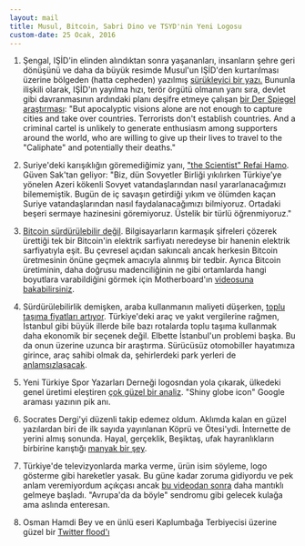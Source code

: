 ```yaml
---
layout: mail
title: Musul, Bitcoin, Sabri Dino ve TSYD'nin Yeni Logosu
custom-date: 25 Ocak, 2016
---
```

1) Şengal, IŞİD'in elinden alındıktan sonra yaşananları, insanların şehre geri dönüşünü ve daha da büyük resimde Musul'un IŞİD'den kurtarılması üzerine bölgeden (hatta cepheden) yazılmış [sürükleyici bir yazı.](http://www.newyorker.com/magazine/2016/01/18/the-front-lines) Bununla ilişkili olarak, IŞİD'ın yayılma hızı, terör örgütü olmanın yanı sıra, devlet gibi davranmasının ardındaki planı deşifre etmeye çalışan [bir Der Spiegel araştırması](http://www.spiegel.de/international/world/islamic-state-files-show-structure-of-islamist-terror-group-a-1029274.html): "But apocalyptic visions alone are not enough to capture cities and take over countries. Terrorists don't establish countries. And a criminal cartel is unlikely to generate enthusiasm among supporters around the world, who are willing to give up their lives to travel to the "Caliphate" and potentially their deaths."  

2) Suriye'deki karışıklığın göremediğimiz yanı, ["the Scientist" Refai Hamo](http://www.tepav.org.tr/tr/blog/s/3957). Güven Sak'tan geliyor: "Biz, dün Sovyetler Birliği yıkılırken Türkiye’ye yönelen Azeri kökenli Sovyet vatandaşlarından nasıl yararlanacağımızı bilememiştik. Bugün de iç savaşın getirdiği yıkım ve ölümden kaçan Suriye vatandaşlarından nasıl faydalanacağımızı bilmiyoruz. Ortadaki beşeri sermaye hazinesini göremiyoruz. Üstelik bir türlü öğrenmiyoruz."  

3) [Bitcoin sürdürülebilir değil](http://motherboard.vice.com/read/bitcoin-is-unsustainable). Bilgisayarların karmaşık şifreleri çözerek ürettiği tek bir Bitcoin'in elektrik sarfiyatı neredeyse bir hanenin elektrik sarfiyatıyla eşit. Bu çevresel açıdan sakıncalı ancak herkesin Bitcoin üretmesinin önüne geçmek amacıyla alınmış bir tedbir. Ayrıca Bitcoin üretiminin, daha doğrusu madenciliğinin ne gibi ortamlarda hangi boyutlara varabildiğini görmek için Motherboard'ın [videosuna bakabilirsiniz](http://motherboard.vice.com/read/chinas-biggest-secret-bitcoin-mine).  

4) Sürdürülebilirlik demişken, araba kullanmanın maliyeti düşerken, [toplu taşıma fiyatları artıyor](http://www.treehugger.com/cars/why-we-drive-cars-keep-getting-cheaper-drive-while-transit-keeps-going-price.html). Türkiye'deki araç ve yakıt vergilerine rağmen, İstanbul gibi büyük illerde bile bazı rotalarda toplu taşıma kullanmak daha ekonomik bir seçenek değil. Elbette İstanbul'un problemi başka. Bu da onun üzerine uzunca bir araştırma. Sürücüsüz otomobiller hayatımıza girince, araç sahibi olmak da, şehirlerdeki park yerleri de [anlamsızlaşacak](http://www.motherjones.com/environment/2016/01/future-parking-self-driving-cars).  

5) Yeni Türkiye Spor Yazarları Derneği logosndan yola çıkarak, ülkedeki genel üretimi eleştiren [çok güzel bir analiz](http://www.hasanyalcin.com/ozgun-is-uretme-sorunsali-ve-yeni-tsyd-logosu/). "Shiny globe icon" Google araması yazının pik anı.  

6) Socrates Dergi'yi düzenli takip edemez oldum. Aklımda kalan en güzel yazılardan biri de ilk sayıda yayınlanan Köprü ve Ötesi'ydi. İnternette de yerini almış sonunda. Hayal, gerçeklik, Beşiktaş, ufak hayranlıkların birbirine karıştığı [manyak bir şey](http://www.socratesdergi.com/2016/01/14/kopru-ve-otesi/).  

7) Türkiye'de televizyonlarda marka verme, ürün isim söyleme, logo gösterme gibi hareketler yasak. Bu güne kadar zoruma gidiyordu ve pek anlam veremiyordum açıkçası ancak [bu videodan sonra](https://www.youtube.com/watch?v=4SyetdjWMuw) daha mantıklı gelmeye başladı. "Avrupa'da da böyle" sendromu gibi gelecek kulağa ama aslında enteresan.  

8) Osman Hamdi Bey ve en ünlü eseri Kaplumbağa Terbiyecisi üzerine güzel bir [Twitter flood'ı](https://twitter.com/delininsopasi/status/556156458069655552?s=09)